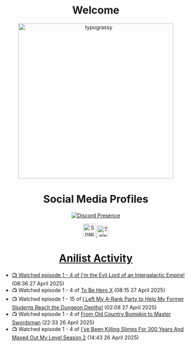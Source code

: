 <div align="center">

# Welcome
<a href="https://github.com/kawarimidoll/typograssy">
    <img alt="typograssy" src="https://typograssy.deno.dev/api?text=%E3%82%88%E3%81%86%E3%81%93%E3%81%9D%E3%81%BF%E3%81%AA%E3%81%95%E3%82%93%20-%20Sheby--&&l0=none&l1=82d9d0&l2=027353&l3=038c4c&l4=01402e&bg=none&frame=none&speed=100&comment=" width="421.99">
</a>

</div>

<div align="center">

# Social Media Profiles

[![Discord Presence](https://lanyard.cnrad.dev/api/612532963938271232)](https://discord.com/users/612532963938271232)


<a href="https://www.snapchat.com/add/a.sheby" title="Snapchat Profile">
    <img src="https://www.freepnglogos.com/uploads/snapchat-logo-png-0.png" width="35" alt="Snapchat Logo" />


<a href="https://t.me/ASheby" title="Telegram Profile">
    <img src="https://www.freepnglogos.com/uploads/telegram-logo-png-0.png" width="30" alt="Telegram Logo" />


</div>

<div align="center">

# Anilist Activity

</div>

<!-- ANILIST_ACTIVITY:start -->

-   📺 Watched episode 1 - 4 of [I'm the Evil Lord of an Intergalactic Empire!](https://anilist.co/anime/183274) (08:36 27 April 2025)
-   📺 Watched episode 1 - 4 of [To Be Hero X](https://anilist.co/anime/156092) (08:15 27 April 2025)
-   📺 Watched episode 1 - 15 of [I Left My A-Rank Party to Help My Former Students Reach the Dungeon Depths!](https://anilist.co/anime/180812) (02:08 27 April 2025)
-   📺 Watched episode 1 - 4 of [From Old Country Bumpkin to Master Swordsman](https://anilist.co/anime/179955) (22:33 26 April 2025)
-   📺 Watched episode 1 - 4 of [I've Been Killing Slimes For 300 Years And Maxed Out My Level Season 2](https://anilist.co/anime/143337) (14:43 26 April 2025)

<!-- ANILIST_ACTIVITY:end -->

